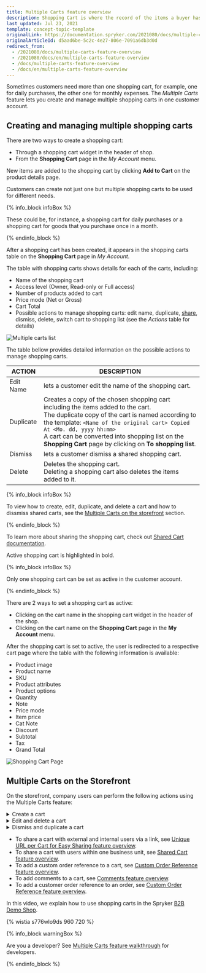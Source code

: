 ```yaml
---
title: Multiple Carts feature overview
description: Shopping Cart is where the record of the items a buyer has ‘picked up’ from the online store is kept. Select products, review them and add more with ease.
last_updated: Jul 23, 2021
template: concept-topic-template
originalLink: https://documentation.spryker.com/2021080/docs/multiple-carts-feature-overview
originalArticleId: d5aad6be-5c2c-4e27-806e-7091a6db3d0d
redirect_from:
  - /2021080/docs/multiple-carts-feature-overview
  - /2021080/docs/en/multiple-carts-feature-overview
  - /docs/multiple-carts-feature-overview
  - /docs/en/multiple-carts-feature-overview
---
```


Sometimes customers need more than one shopping cart, for example, one for daily purchases, the other one for monthly expenses. The *Multiple Carts* feature lets you create and manage multiple shopping carts in one customer account.

## Creating and managing multiple shopping carts

There are two ways to create a shopping cart:

* Through a shopping cart widget in the header of shop.
* From the **Shopping Cart** page in the *My Account* menu.

New items are added to the shopping cart by clicking **Add to Cart** on the product details page.

Customers can create not just one but multiple shopping carts to be used for different needs.

{% info_block infoBox %}

These could be, for instance, a shopping cart for daily purchases or a shopping cart for goods that you purchase once in a month.

{% endinfo_block %}

After a shopping cart has been created, it appears in the shopping carts table on the **Shopping Cart** page in *My Account*.

The table with shopping carts shows details for each of the carts, including:

* Name of the shopping cart
* Access level (Owner, Read-only or Full access)
* Number of products added to cart
* Price mode (Net or Gross)
* Cart Total
* Possible actions to manage shopping carts: edit name, duplicate, [share](/docs/scos/user/features/{{page.version}}/shared-carts-feature-overview.html), dismiss, delete, switch cart to shopping list (see the *Actions* table for details)

![Multiple carts list](https://spryker.s3.eu-central-1.amazonaws.com/docs/Features/Shopping+Cart/Cart/Multiple+Carts+per+User+Feature+Overview/multiple-cart-list.png)

The table bellow provides detailed information on the possible actions to manage shopping carts.

| ACTION | DESCRIPTION |
| --- | --- |
| Edit Name | lets a customer edit the name of the shopping cart. |
| Duplicate | Creates a copy of the chosen shopping cart including the items added to the cart.<br>The duplicate copy of the cart is named according to the template: `<Name of the original cart> Copied At <Mo. dd, yyyy hh:mm>` <br>A cart can be converted into shopping list on the **Shopping Cart** page by clicking on **To shopping list**.|
| Dismiss | lets a customer dismiss a shared shopping cart. |
| Delete | Deletes the shopping cart. <br>Deleting a shopping cart also deletes the items added to it. |

{% info_block infoBox %}

To view how to create, edit, duplicate, and delete a cart and how to dissmiss shared carts, see the [Multiple Carts on the storefront](#multiple-carts-per-user-on-the-storefront) section.

{% endinfo_block %}

To learn more about sharing the shopping cart, check out [Shared Cart documentation](/docs/scos/user/features/{{page.version}}/shared-carts-feature-overview.html).

Active shopping cart is highlighted in bold.

{% info_block infoBox %}

Only one shopping cart can be set as active in the customer account.

{% endinfo_block %}

There are 2 ways to set a shopping cart as active:

* Clicking on the cart name in the shopping cart widget in the header of the shop.
* Clicking on the cart name on the **Shopping Cart** page in the **My Account** menu.

After the shopping cart is set to active, the user is redirected to a respective cart page where the table with the following information is available:

* Product image
* Product name
* SKU
* Product attributes
* Product options
* Quantity
* Note
* Price mode
* Item price
* Cat Note
* Discount
* Subtotal
* Tax
* Grand Total

![Shopping Cart Page](https://spryker.s3.eu-central-1.amazonaws.com/docs/Features/Shopping+Cart/Cart/Multiple+Carts+per+User+Feature+Overview/a-shopping-cart-page.png)

## Multiple Carts on the Storefront
On the storefront, company users can perform the following actions using the Multiple Carts feature:
<a name="multiple-carts-per-user-on-the-storefront"></a>

<details>
<summary markdown='span'>Create a cart</summary>

![Create a cart](https://spryker.s3.eu-central-1.amazonaws.com/docs/Features/Shopping+Cart/Cart/Multiple+Carts+per+User+Feature+Overview/create-a-cart.gif)
</details>

<details>
<summary markdown='span'>Edit and delete a cart</summary>

![Edit and delete a cart](https://spryker.s3.eu-central-1.amazonaws.com/docs/Features/Shopping+Cart/Cart/Multiple+Carts+per+User+Feature+Overview/manage-a-shopping-cart.gif)
</details>
<details>
<summary markdown='span'>Dismiss and duplicate a cart</summary>

![Dismiss and duplicate a cart](https://spryker.s3.eu-central-1.amazonaws.com/docs/Features/Shopping+Cart/Cart/Multiple+Carts+per+User+Feature+Overview/dismiss-and-duplicate-a-shopping-cart.gif)
</details>

* To share a cart with external and internal users via a link, see [Unique URL per Cart for Easy Sharing feature overview](/docs/scos/user/features/{{page.version}}/persistent-cart-sharing-feature-overview.html).
* To share a cart with users within one business unit, see [Shared Cart feature overview](/docs/scos/user/features/{{page.version}}/shared-carts-feature-overview.html#shared-cart-on-the-storefront).
* To add a custom order reference to a cart, see [Custom Order Reference feature overview](/docs/scos/user/features/{{page.version}}/order-management-feature-overview/custom-order-reference-overview.html).
* To add comments to a cart, see [Comments feature overview](/docs/scos/user/features/{{page.version}}/comments-feature-overview.html#comments-on-the-storefront).
* To add a customer order reference to an order, see [Custom Order Reference feature overview](/docs/scos/user/features/{{page.version}}/order-management-feature-overview/custom-order-reference-overview.html).


In this video, we explain how to use shopping carts in the Spryker [B2B Demo Shop](/docs/scos/user/intro-to-spryker/b2b-suite.html).

{% wistia s776wlo9ds 960 720 %}

{% info_block warningBox %}

Are you a developer? See [Multiple Carts feature walkthrough](/docs/scos/dev/feature-walkthroughs/{{page.version}}/multiple-carts-feature-walkthrough.html) for developers.

{% endinfo_block %}
